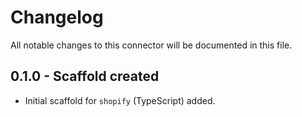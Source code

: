 # Changelog

All notable changes to this connector will be documented in this file.

## 0.1.0 - Scaffold created

- Initial scaffold for `shopify` (TypeScript) added.
